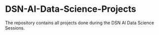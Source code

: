 # DSN-AI-Data-Science-Projects
The repository contains all projects done during the DSN AI Data Science Sessions.

